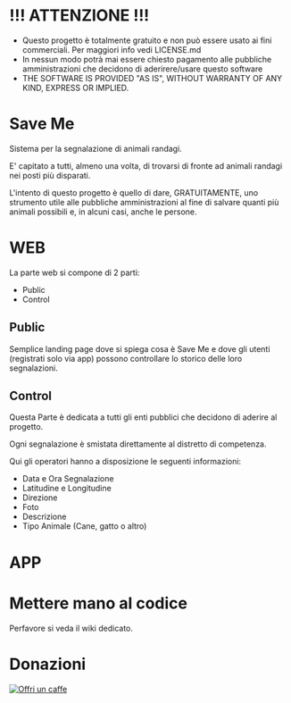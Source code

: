 # !!! ATTENZIONE !!!
* Questo progetto è totalmente gratuito e non può essere usato ai fini commerciali. Per maggiori info vedi LICENSE.md
* In nessun modo potrà mai essere chiesto pagamento alle pubbliche amministrazioni che decidono di aderirere/usare questo software
* THE SOFTWARE IS PROVIDED "AS IS", WITHOUT WARRANTY OF ANY KIND, EXPRESS OR IMPLIED.

# Save Me
Sistema per la segnalazione di animali randagi.

E' capitato a tutti, almeno una volta, di trovarsi di fronte ad animali randagi nei posti più disparati.

L'intento di questo progetto è quello di dare, GRATUITAMENTE, uno strumento utile alle pubbliche amministrazioni al fine
di salvare quanti più animali possibili e, in alcuni casi, anche le persone.


# WEB
La parte web si compone di 2 parti:
* Public
* Control

## Public
Semplice landing page dove si spiega cosa è Save Me e dove gli utenti (registrati solo via app) possono controllare lo
storico delle loro segnalazioni.

## Control
Questa Parte è dedicata a tutti gli enti pubblici che decidono di aderire al progetto.

Ogni segnalazione è smistata direttamente al distretto di competenza.

Qui gli operatori hanno a disposizione le seguenti informazioni:
* Data e Ora Segnalazione
* Latitudine e Longitudine
* Direzione
* Foto
* Descrizione
* Tipo Animale (Cane, gatto o altro)


# APP

# Mettere mano al codice
Perfavore si veda il wiki dedicato.

# Donazioni 
 [![Offri un caffe](https://az743702.vo.msecnd.net/cdn/kofi2.png?v=2)](https://ko-fi.com/B0B5XDIW)
